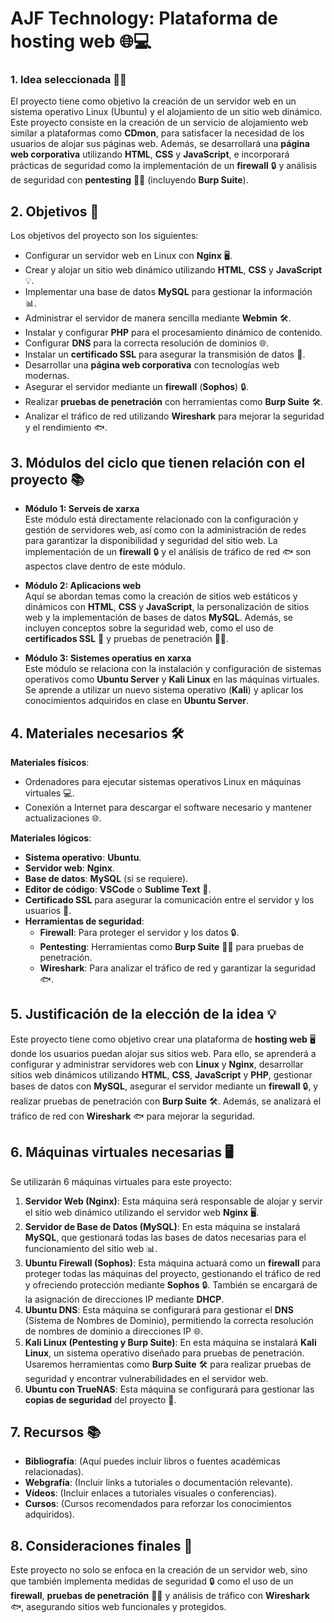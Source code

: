 # **AJF Technology: Plataforma de hosting web** 🌐💻
### 1. **Idea seleccionada 🧑‍💻**

El proyecto tiene como objetivo la creación de un servidor web en un sistema operativo Linux (Ubuntu) y el alojamiento de un sitio web dinámico. Este proyecto consiste en la creación de un servicio de alojamiento web similar a plataformas como **CDmon**, para satisfacer la necesidad de los usuarios de alojar sus páginas web. Además, se desarrollará una **página web corporativa** utilizando **HTML**, **CSS** y **JavaScript**, e incorporará prácticas de seguridad como la implementación de un **firewall** 🔒 y análisis de seguridad con **pentesting** 🕵️‍♂️ (incluyendo **Burp Suite**).

## 2. **Objetivos 🎯**

Los objetivos del proyecto son los siguientes:

- Configurar un servidor web en Linux con **Nginx** 🖥️.
- Crear y alojar un sitio web dinámico utilizando **HTML**, **CSS** y **JavaScript** 💡.
- Implementar una base de datos **MySQL** para gestionar la información 📊.
- Administrar el servidor de manera sencilla mediante **Webmin** 🛠️.
- Instalar y configurar **PHP** para el procesamiento dinámico de contenido.
- Configurar **DNS** para la correcta resolución de dominios 🌐.
- Instalar un **certificado SSL** para asegurar la transmisión de datos 🔐.
- Desarrollar una **página web corporativa** con tecnologías web modernas.
- Asegurar el servidor mediante un **firewall** (**Sophos**) 🔒.
- Realizar **pruebas de penetración** con herramientas como **Burp Suite** 🛠️.
- Analizar el tráfico de red utilizando **Wireshark** para mejorar la seguridad y el rendimiento 🐟.

## 3. **Módulos del ciclo que tienen relación con el proyecto 📚**

- **Módulo 1: Serveis de xarxa**  
  Este módulo está directamente relacionado con la configuración y gestión de servidores web, así como con la administración de redes para garantizar la disponibilidad y seguridad del sitio web. La implementación de un **firewall** 🔒 y el análisis de tráfico de red 🐟 son aspectos clave dentro de este módulo.

- **Módulo 2: Aplicacions web**  
  Aquí se abordan temas como la creación de sitios web estáticos y dinámicos con **HTML**, **CSS** y **JavaScript**, la personalización de sitios web y la implementación de bases de datos **MySQL**. Además, se incluyen conceptos sobre la seguridad web, como el uso de **certificados SSL** 🔐 y pruebas de penetración 🕵️‍♂️.

- **Módulo 3: Sistemes operatius en xarxa**  
  Este módulo se relaciona con la instalación y configuración de sistemas operativos como **Ubuntu Server** y **Kali Linux** en las máquinas virtuales. Se aprende a utilizar un nuevo sistema operativo (**Kali**) y aplicar los conocimientos adquiridos en clase en **Ubuntu Server**.

## 4. **Materiales necesarios 🛠️**

**Materiales físicos**:
- Ordenadores para ejecutar sistemas operativos Linux en máquinas virtuales 💻.
- Conexión a Internet para descargar el software necesario y mantener actualizaciones 🌐.

**Materiales lógicos**:
- **Sistema operativo**: **Ubuntu**.
- **Servidor web**: **Nginx**.
- **Base de datos**: **MySQL** (si se requiere).
- **Editor de código**: **VSCode** o **Sublime Text** 📝.
- **Certificado SSL** para asegurar la comunicación entre el servidor y los usuarios 🔐.
- **Herramientas de seguridad**:
  - **Firewall**: Para proteger el servidor y los datos 🔒.
  - **Pentesting**: Herramientas como **Burp Suite** 🕵️‍♂️ para pruebas de penetración.
  - **Wireshark**: Para analizar el tráfico de red y garantizar la seguridad 🐟.

## 5. **Justificación de la elección de la idea 💡**

Este proyecto tiene como objetivo crear una plataforma de **hosting web** 🖥️ donde los usuarios puedan alojar sus sitios web. Para ello, se aprenderá a configurar y administrar servidores web con **Linux** y **Nginx**, desarrollar sitios web dinámicos utilizando **HTML**, **CSS**, **JavaScript** y **PHP**, gestionar bases de datos con **MySQL**, asegurar el servidor mediante un **firewall** 🔒, y realizar pruebas de penetración con **Burp Suite** 🛠️. Además, se analizará el tráfico de red con **Wireshark** 🐟 para mejorar la seguridad.

## 6. **Máquinas virtuales necesarias 🖥️**

Se utilizarán 6 máquinas virtuales para este proyecto:

1. **Servidor Web (Nginx)**: Esta máquina será responsable de alojar y servir el sitio web dinámico utilizando el servidor web **Nginx** 🖥️.
2. **Servidor de Base de Datos (MySQL)**: En esta máquina se instalará **MySQL**, que gestionará todas las bases de datos necesarias para el funcionamiento del sitio web 📊.
3. **Ubuntu Firewall (Sophos)**: Esta máquina actuará como un **firewall** para proteger todas las máquinas del proyecto, gestionando el tráfico de red y ofreciendo protección mediante **Sophos** 🔒. También se encargará de la asignación de direcciones IP mediante **DHCP**.
4. **Ubuntu DNS**: Esta máquina se configurará para gestionar el **DNS** (Sistema de Nombres de Dominio), permitiendo la correcta resolución de nombres de dominio a direcciones IP 🌐.
5. **Kali Linux (Pentesting y Burp Suite)**: En esta máquina se instalará **Kali Linux**, un sistema operativo diseñado para pruebas de penetración. Usaremos herramientas como **Burp Suite** 🛠️ para realizar pruebas de seguridad y encontrar vulnerabilidades en el servidor web.
6. **Ubuntu con TrueNAS**: Esta máquina se configurará para gestionar las **copias de seguridad** del proyecto 💾.

## 7. **Recursos 📚**

- **Bibliografía**: (Aquí puedes incluir libros o fuentes académicas relacionadas).
- **Webgrafía**: (Incluir links a tutoriales o documentación relevante).
- **Vídeos**: (Incluir enlaces a tutoriales visuales o conferencias).
- **Cursos**: (Cursos recomendados para reforzar los conocimientos adquiridos).

## 8. **Consideraciones finales 🎯**

Este proyecto no solo se enfoca en la creación de un servidor web, sino que también implementa medidas de seguridad 🔒 como el uso de un **firewall**, **pruebas de penetración** 🕵️‍♂️ y análisis de tráfico con **Wireshark** 🐟, asegurando sitios web funcionales y protegidos.
